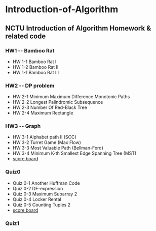 # Introduction-of-Algorithm
## NCTU Introduction of Algorithm Homework & related code
### HW1 -- Bamboo Rat
- HW 1-1 Bamboo Rat I
- HW 1-2 Bamboo Rat II
- HW 1-1 Bamboo Rat III
### HW2 -- DP problem
- HW 2-1 Minimum Maximum Difference Monotonic Paths
- HW 2-2 Longest Palindromic Subsequence
- HW 2-3 Number Of Red-Black Tree
- HW 2-4 Maximum Rectangle
### HW3 -- Graph
- HW 3-1 Alphabet path II (SCC)
- HW 3-2 Turret Game (Max Flow)
- HW 3-3 Most Valuable Path (Bellman-Ford)
- HW 3-4 Minimum K-th Smallest Edge Spanning Tree (MST)
- [score board](https://people.cs.nctu.edu.tw/~tdwu402/2018_Algo/HW3/HW3.html)
### Quiz0 
- Quiz 0-1 Another Huffman Code
- Quiz 0-2 DF-expression
- Quiz 0-3 Maximum Subarray 2
- Quiz 0-4 Locker Rental
- Quiz 0-5 Counting Tuples 2
- [score board](https://people.cs.nctu.edu.tw/~tdwu402/2018_Algo/Quiz0/Quiz0_rank.html)
### Quiz1
